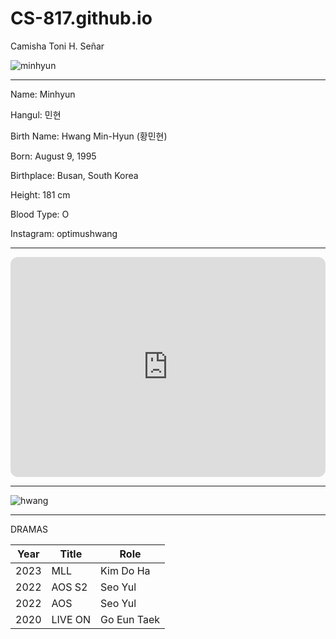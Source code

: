 # CS-817.github.io
Camisha Toni H. Señar

![minhyun](https://phinf.wevpstatic.net/MjAyMzEyMDZfMjIw/MDAxNzAxODQwMDYxNTQw.kj6uGye7eMkKj3ZjnAeSB5kGa_mCd1qNMRCC_5ERs9gg.Q6yA331zPhtTJhkS44GgZzXXoouk9TSN0AhcefkzQ60g.JPEG/Weverse_83980.jpg?type=s704_704_stopgif)

---
Name: Minhyun

Hangul: 민현

Birth Name: Hwang Min-Hyun (황민현)

Born: August 9, 1995

Birthplace: Busan, South Korea

Height: 181 cm

Blood Type: O

Instagram: optimushwang

---

<iframe style="border-radius:12px" src="https://open.spotify.com/embed/playlist/4e30FPH2lrygWyH4FitPIi?utm_source=generator" width="100%" height="352" frameBorder="0" allowfullscreen="" allow="autoplay; clipboard-write; encrypted-media; fullscreen; picture-in-picture" loading="lazy"></iframe>

---

![hwang](https://phinf.wevpstatic.net/MjAyMzExMThfMjUy/MDAxNzAwMzE0ODY3NzM4.HVZ13ACPxtl02fkTCUSTs7yQgdJLn3XmJvMZtLPUc34g.P1WDz_80uUS8hBEAPsm4mxVYWkJSo5NQqULHZUM7-LEg.JPEG/image.jpg?type=e1920)

---

DRAMAS

|Year| Title | Role |
|--------|--------|---------|
|2023 | MLL | Kim Do Ha |
| 2022| AOS S2| Seo Yul| 
| 2022 | AOS |Seo Yul|
| 2020 | LIVE ON|Go Eun Taek | 


